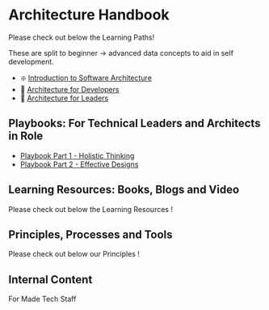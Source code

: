 # Architecture Handbook

Please check out below the Learning Paths!

These are split to beginner -> advanced data concepts to aid in self development. 

- :sparkle: [Introduction to Software Architecture](learning_paths/introduction_to_software_architecture.md)
- :mechanical_arm: [Architecture for Developers](learning_paths/developers.md)
- :crystal_ball: [Architecture for Leaders](learning_paths/leaders.md)


## Playbooks: For Technical Leaders and Architects in Role

- [Playbook Part 1 - Holistic Thinking](playbooks/architecture-part-1.md)
- [Playbook Part 2 - Effective Designs](playbooks/architecture-parth-2.md)

## Learning Resources: Books, Blogs and Video

Please check out below the Learning Resources !

## Principles, Processes and Tools

Please check out below our Principles !

## Internal Content

For Made Tech Staff
